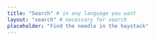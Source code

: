 ```yaml
---
title: "Search" # in any language you want
layout: "search" # necessary for search
placeholder: "Find the needle in the haystack"
---
```

